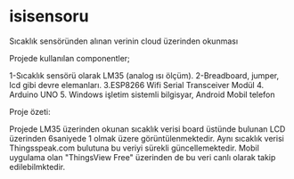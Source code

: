 # isisensoru
Sıcaklık sensöründen alınan verinin cloud üzerinden okunması


Projede kullanılan componentler;

1-Sıcaklık sensörü olarak LM35 (analog ısı ölçüm).
2-Breadboard, jumper, lcd gibi devre elemanları.
3.ESP8266 Wifi Serial Transceiver Modül
4. Arduino UNO
5. Windows işletim sistemli bilgisyar, Android Mobil telefon

Proje özeti:

Projede LM35 üzerinden okunan sıcaklık verisi board üstünde bulunan LCD üzerinden 6saniyede 1 olmak üzere görüntülenmektedir. Aynı sıcaklık verisi Thingsspeak.com bulutuna
bu veriyi sürekli güncellemektedir. Mobil uygulama olan "ThingsView Free" üzerinden de bu veri canlı olarak takip edilebilmktedir.
